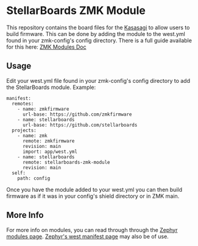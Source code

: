 # StellarBoards ZMK Module

This repository contains the board files for the [Kasasagi](https://github.com/StellarBoards/Kasasagi/) to allow users to build firmware. 
This can be done by adding the module to the west.yml found in your zmk-config's config directory. 
There is a full guide available for this here: [ZMK Modules Doc](https://zmk.dev/docs/features/modules)

## Usage

Edit your west.yml file found in your zmk-config's config directory to add the StellarBoards module. Example:

```
manifest:
  remotes:
    - name: zmkfirmware
      url-base: https://github.com/zmkfirmware
    - name: stellarboards
      url-base: https://github.com/stellarboards
  projects:
    - name: zmk
      remote: zmkfirmware
      revision: main
      import: app/west.yml
    - name: stellarboards
      remote: stellarboards-zmk-module
      revision: main
  self:
    path: config
```
Once you have the module added to your west.yml you can then build firmware as if it was in your config's shield directory or in ZMK main.

## More Info

For more info on modules, you can read through  through the [Zephyr modules page](https://docs.zephyrproject.org/3.5.0/develop/modules.html). [Zephyr's west manifest page](https://docs.zephyrproject.org/3.5.0/develop/west/manifest.html#west-manifests) may also be of use.
